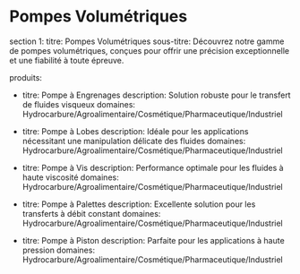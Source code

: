 # Pompes Volumétriques

section 1:
titre: Pompes Volumétriques
sous-titre: Découvrez notre gamme de pompes volumétriques, conçues pour offrir une précision exceptionnelle et une fiabilité à toute épreuve.

produits:
- titre: Pompe à Engrenages
  description: Solution robuste pour le transfert de fluides visqueux
  domaines: Hydrocarbure/Agroalimentaire/Cosmétique/Pharmaceutique/Industriel

- titre: Pompe à Lobes
  description: Idéale pour les applications nécessitant une manipulation délicate des fluides
  domaines: Hydrocarbure/Agroalimentaire/Cosmétique/Pharmaceutique/Industriel

- titre: Pompe à Vis
  description: Performance optimale pour les fluides à haute viscosité
  domaines: Hydrocarbure/Agroalimentaire/Cosmétique/Pharmaceutique/Industriel

- titre: Pompe à Palettes
  description: Excellente solution pour les transferts à débit constant
  domaines: Hydrocarbure/Agroalimentaire/Cosmétique/Pharmaceutique/Industriel

- titre: Pompe à Piston
  description: Parfaite pour les applications à haute pression
  domaines: Hydrocarbure/Agroalimentaire/Cosmétique/Pharmaceutique/Industriel
